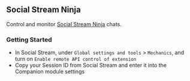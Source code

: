 ## Social Stream Ninja

Control and monitor [Social Stream Ninja](https://socialstream.ninja/landing) chats.

### Getting Started

- In Social Stream, under `Global settings and tools` > `Mechanics`, and turn on `Enable remote API control of extension`
- Copy your Session ID from Social Stream and enter it into the Companion module settings
